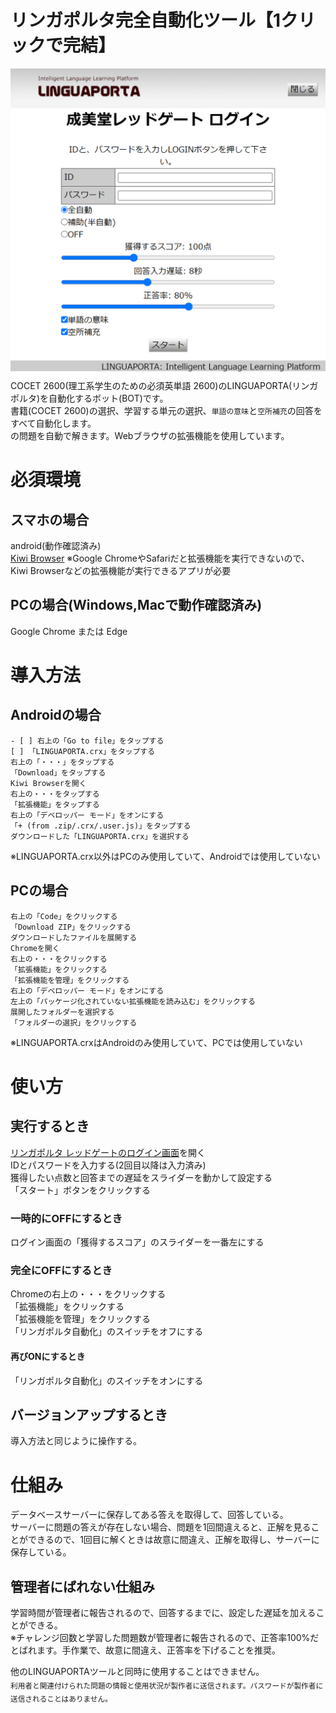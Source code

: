 # リンガポルタ完全自動化ツール【1クリックで完結】
![Screenshot](https://raw.githubusercontent.com/Raptor-zip/LINGUAPORTA/main/image/readme.png)
COCET 2600(理工系学生のための必須英単語 2600)のLINGUAPORTA(リンガポルタ)を自動化するボット(BOT)です。  
書籍(COCET 2600)の選択、学習する単元の選択、`単語の意味`と`空所補充`の回答をすべて自動化します。  
の問題を自動で解きます。Webブラウザの拡張機能を使用しています。
# 必須環境
## スマホの場合
android(動作確認済み)  
[Kiwi Browser](https://play.google.com/store/apps/details?id=com.kiwibrowser.browser)
※Google ChromeやSafariだと拡張機能を実行できないので、Kiwi Browserなどの拡張機能が実行できるアプリが必要
## PCの場合(Windows,Macで動作確認済み)  
Google Chrome または Edge
# 導入方法
## Androidの場合
```
- [ ] 右上の「Go to file」をタップする  
[ ] 「LINGUAPORTA.crx」をタップする  
右上の「・・・」をタップする
「Download」をタップする  
Kiwi Browserを開く  
右上の・・・をタップする  
「拡張機能」をタップする  
右上の「デベロッパー モード」をオンにする  
「+ (from .zip/.crx/.user.js)」をタップする  
ダウンロードした「LINGUAPORTA.crx」を選択する  
```
※LINGUAPORTA.crx以外はPCのみ使用していて、Androidでは使用していない
## PCの場合
```
右上の「Code」をクリックする  
「Download ZIP」をクリックする  
ダウンロードしたファイルを展開する  
Chromeを開く  
右上の・・・をクリックする  
「拡張機能」をクリックする  
「拡張機能を管理」をクリックする  
右上の「デベロッパー モード」をオンにする  
左上の「パッケージ化されていない拡張機能を読み込む」をクリックする  
展開したフォルダーを選択する  
「フォルダーの選択」をクリックする
```
※LINGUAPORTA.crxはAndroidのみ使用していて、PCでは使用していない
# 使い方
## 実行するとき
[リンガポルタ レッドゲートのログイン画面](https://w5.linguaporta.jp/user/seibido/)を開く  
IDとパスワードを入力する(2回目以降は入力済み)  
獲得したい点数と回答までの遅延をスライダーを動かして設定する  
「スタート」ボタンをクリックする
### 一時的にOFFにするとき
ログイン画面の「獲得するスコア」のスライダーを一番左にする
### 完全にOFFにするとき
Chromeの右上の・・・をクリックする  
「拡張機能」をクリックする  
「拡張機能を管理」をクリックする  
「リンガポルタ自動化」のスイッチをオフにする  
#### 再びONにするとき
「リンガポルタ自動化」のスイッチをオンにする
## バージョンアップするとき
導入方法と同じように操作する。
# 仕組み
データベースサーバーに保存してある答えを取得して、回答している。  
サーバーに問題の答えが存在しない場合、問題を1回間違えると、正解を見ることができるので、1回目に解くときは故意に間違え、正解を取得し、サーバーに保存している。
## 管理者にばれない仕組み
学習時間が管理者に報告されるので、回答するまでに、設定した遅延を加えることができる。  
※チャレンジ回数と学習した問題数が管理者に報告されるので、正答率100%だとばれます。手作業で、故意に間違え、正答率を下げることを推奨。  

他のLINGUAPORTAツールと同時に使用することはできません。  
<sub>利用者と関連付けられた問題の情報と使用状況が製作者に送信されます。パスワードが製作者に送信されることはありません。</sub>
